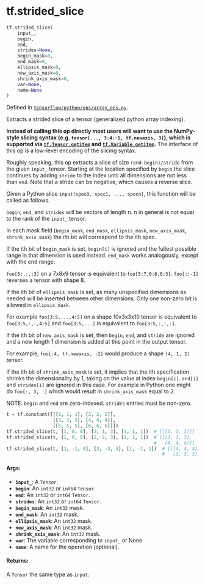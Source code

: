 <div itemscope itemtype="http://developers.google.com/ReferenceObject">
<meta itemprop="name" content="tf.strided_slice" />
<meta itemprop="path" content="Stable" />
</div>

# tf.strided_slice

``` python
tf.strided_slice(
    input_,
    begin,
    end,
    strides=None,
    begin_mask=0,
    end_mask=0,
    ellipsis_mask=0,
    new_axis_mask=0,
    shrink_axis_mask=0,
    var=None,
    name=None
)
```



Defined in [`tensorflow/python/ops/array_ops.py`](https://www.tensorflow.org/code/tensorflow/python/ops/array_ops.py).

Extracts a strided slice of a tensor (generalized python array indexing).

**Instead of calling this op directly most users will want to use the
NumPy-style slicing syntax (e.g. `tensor[..., 3:4:-1, tf.newaxis, 3]`), which
is supported via <a href="../tf/Tensor.md#__getitem__"><code>tf.Tensor.__getitem__</code></a> and <a href="../tf/Variable.md#__getitem__"><code>tf.Variable.__getitem__</code></a>.**
The interface of this op is a low-level encoding of the slicing syntax.

Roughly speaking, this op extracts a slice of size `(end-begin)/stride`
from the given `input_` tensor. Starting at the location specified by `begin`
the slice continues by adding `stride` to the index until all dimensions are
not less than `end`.
Note that a stride can be negative, which causes a reverse slice.

Given a Python slice `input[spec0, spec1, ..., specn]`,
this function will be called as follows.

`begin`, `end`, and `strides` will be vectors of length n.
n in general is not equal to the rank of the `input_` tensor.

In each mask field (`begin_mask`, `end_mask`, `ellipsis_mask`,
`new_axis_mask`, `shrink_axis_mask`) the ith bit will correspond to
the ith spec.

If the ith bit of `begin_mask` is set, `begin[i]` is ignored and
the fullest possible range in that dimension is used instead.
`end_mask` works analogously, except with the end range.

`foo[5:,:,:3]` on a 7x8x9 tensor is equivalent to `foo[5:7,0:8,0:3]`.
`foo[::-1]` reverses a tensor with shape 8.

If the ith bit of `ellipsis_mask` is set, as many unspecified dimensions
as needed will be inserted between other dimensions. Only one
non-zero bit is allowed in `ellipsis_mask`.

For example `foo[3:5,...,4:5]` on a shape 10x3x3x10 tensor is
equivalent to `foo[3:5,:,:,4:5]` and
`foo[3:5,...]` is equivalent to `foo[3:5,:,:,:]`.

If the ith bit of `new_axis_mask` is set, then `begin`,
`end`, and `stride` are ignored and a new length 1 dimension is
added at this point in the output tensor.

For example,
`foo[:4, tf.newaxis, :2]` would produce a shape `(4, 1, 2)` tensor.

If the ith bit of `shrink_axis_mask` is set, it implies that the ith
specification shrinks the dimensionality by 1, taking on the value at index
`begin[i]`. `end[i]` and `strides[i]` are ignored in this case. For example in
Python one might do `foo[:, 3, :]` which would result in `shrink_axis_mask`
equal to 2.


NOTE: `begin` and `end` are zero-indexed.
`strides` entries must be non-zero.


```python
t = tf.constant([[[1, 1, 1], [2, 2, 2]],
                 [[3, 3, 3], [4, 4, 4]],
                 [[5, 5, 5], [6, 6, 6]]])
tf.strided_slice(t, [1, 0, 0], [2, 1, 3], [1, 1, 1])  # [[[3, 3, 3]]]
tf.strided_slice(t, [1, 0, 0], [2, 2, 3], [1, 1, 1])  # [[[3, 3, 3],
                                                      #   [4, 4, 4]]]
tf.strided_slice(t, [1, -1, 0], [2, -3, 3], [1, -1, 1])  # [[[4, 4, 4],
                                                         #   [3, 3, 3]]]
```

#### Args:

* <b>`input_`</b>: A `Tensor`.
* <b>`begin`</b>: An `int32` or `int64` `Tensor`.
* <b>`end`</b>: An `int32` or `int64` `Tensor`.
* <b>`strides`</b>: An `int32` or `int64` `Tensor`.
* <b>`begin_mask`</b>: An `int32` mask.
* <b>`end_mask`</b>: An `int32` mask.
* <b>`ellipsis_mask`</b>: An `int32` mask.
* <b>`new_axis_mask`</b>: An `int32` mask.
* <b>`shrink_axis_mask`</b>: An `int32` mask.
* <b>`var`</b>: The variable corresponding to `input_` or None
* <b>`name`</b>: A name for the operation (optional).


#### Returns:

A `Tensor` the same type as `input`.